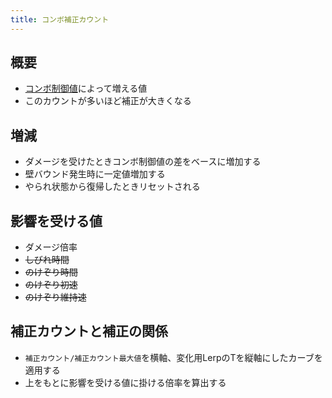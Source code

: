 ```yaml
---
title: コンボ補正カウント
---
```


## 概要
* [コンボ制御値](0101_combopriority.md)によって増える値
* このカウントが多いほど補正が大きくなる

## 増減
* ダメージを受けたときコンボ制御値の差をベースに増加する
* 壁バウンド発生時に一定値増加する
* やられ状態から復帰したときリセットされる

## 影響を受ける値
* ダメージ倍率
* ~~しびれ時間~~
* ~~のけぞり時間~~
* ~~のけぞり初速~~
* ~~のけぞり維持速~~

## 補正カウントと補正の関係
* `補正カウント/補正カウント最大値`を横軸、変化用LerpのTを縦軸にしたカーブを適用する
* 上をもとに影響を受ける値に掛ける倍率を算出する